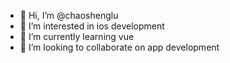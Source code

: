 - 👋 Hi, I’m @chaoshenglu
- 👀 I’m interested in ios development
- 🌱 I’m currently learning vue
- 💞️ I’m looking to collaborate on app development
